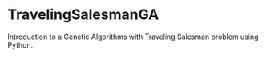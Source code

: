 # TravelingSalesmanGA
Introduction to a Genetic Algorithms with Traveling Salesman problem using Python.

